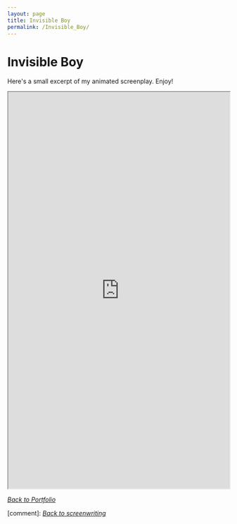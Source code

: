 ```yaml
---
layout: page
title: Invisible Boy
permalink: /Invisible_Boy/
---
```

# Invisible Boy

Here's a small excerpt of my animated screenplay. Enjoy!

<iframe src="https://drive.google.com/file/d/1jRNtCPP9B7S2YEkH3kPT6GmouO1kNIoh/preview" width="100%" height="900"></iframe>

<a href="{{site.baseurl}}/portfolioPage.html">*Back to Portfolio*</a>

[comment]: [*Back to screenwriting*]({{site.baseurl}}/Screenwriting/)